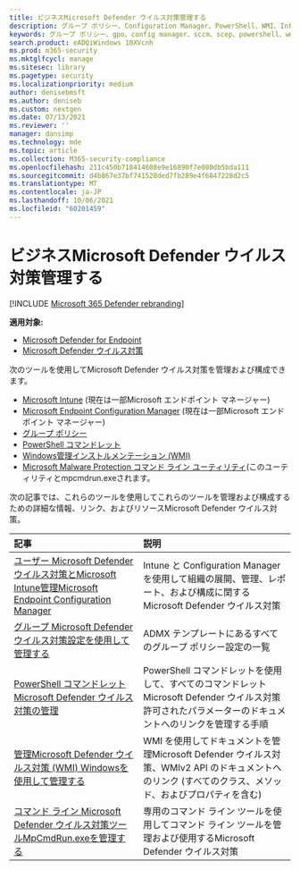 ```yaml
---
title: ビジネスMicrosoft Defender ウイルス対策管理する
description: グループ ポリシー、Configuration Manager、PowerShell、WMI、Intune、およびコマンド ラインを使用して Microsoft Defender AV を管理する方法について説明します。
keywords: グループ ポリシー、gpo、config manager、sccm、scep、powershell、wmi、intune、Defender、ウイルス対策、マルウェア対策、セキュリティ、保護
search.product: eADQiWindows 10XVcnh
ms.prod: m365-security
ms.mktglfcycl: manage
ms.sitesec: library
ms.pagetype: security
ms.localizationpriority: medium
author: denisebmsft
ms.author: deniseb
ms.custom: nextgen
ms.date: 07/13/2021
ms.reviewer: ''
manager: dansimp
ms.technology: mde
ms.topic: article
ms.collection: M365-security-compliance
ms.openlocfilehash: 211c450b718414608e9e16890f7e080db5bda111
ms.sourcegitcommit: d4b867e37bf741528ded7fb289e4f6847228d2c5
ms.translationtype: MT
ms.contentlocale: ja-JP
ms.lasthandoff: 10/06/2021
ms.locfileid: "60201459"
---
```

# <a name="manage-microsoft-defender-antivirus-in-your-business"></a>ビジネスMicrosoft Defender ウイルス対策管理する

[!INCLUDE [Microsoft 365 Defender rebranding](../../includes/microsoft-defender.md)]


**適用対象:**

- [Microsoft Defender for Endpoint](/microsoft-365/security/defender-endpoint/)
- [Microsoft Defender ウイルス対策](/microsoft-365/security/defender-endpoint/microsoft-defender-antivirus-windows)

次のツールを使用してMicrosoft Defender ウイルス対策を管理および構成できます。

- [Microsoft Intune](/mem/intune/protect/endpoint-security-antivirus-policy) (現在は一部Microsoft エンドポイント マネージャー)
- [Microsoft Endpoint Configuration Manager](/mem/configmgr/protect/deploy-use/endpoint-protection-configure) (現在は一部Microsoft エンドポイント マネージャー)
- [グループ ポリシー](./use-group-policy-microsoft-defender-antivirus.md)
- [PowerShell コマンドレット](./use-powershell-cmdlets-microsoft-defender-antivirus.md)
- [Windows管理インストルメンテーション (WMI)](./use-wmi-microsoft-defender-antivirus.md)
- [Microsoft Malware Protection コマンド ライン ユーティリティ](./command-line-arguments-microsoft-defender-antivirus.md)(このユーティリティとmpcmdrun.exeされます。 

次の記事では、これらのツールを使用してこれらのツールを管理および構成するための詳細な情報、リンク、およびリソースMicrosoft Defender ウイルス対策。

|記事|説明|
|:---|:---|
|[ユーザー Microsoft Defender ウイルス対策とMicrosoft Intune管理Microsoft Endpoint Configuration Manager](use-intune-config-manager-microsoft-defender-antivirus.md)|Intune と Configuration Manager を使用して組織の展開、管理、レポート、および構成に関するMicrosoft Defender ウイルス対策|
|[グループ Microsoft Defender ウイルス対策設定を使用して管理する](use-group-policy-microsoft-defender-antivirus.md)|ADMX テンプレートにあるすべてのグループ ポリシー設定の一覧|
|[PowerShell コマンドレットMicrosoft Defender ウイルス対策の管理](use-powershell-cmdlets-microsoft-defender-antivirus.md)|PowerShell コマンドレットを使用して、すべてのコマンドレットMicrosoft Defender ウイルス対策許可されたパラメーターのドキュメントへのリンクを管理する手順|
|[管理Microsoft Defender ウイルス対策 (WMI) Windowsを使用して管理する](use-wmi-microsoft-defender-antivirus.md)|WMI を使用してドキュメントを管理Microsoft Defender ウイルス対策、WMIv2 API のドキュメントへのリンク (すべてのクラス、メソッド、およびプロパティを含む)|
|[コマンド ライン Microsoft Defender ウイルス対策ツールMpCmdRun.exeを管理する](command-line-arguments-microsoft-defender-antivirus.md)|専用のコマンド ライン ツールを使用してコマンド ライン ツールを管理および使用するMicrosoft Defender ウイルス対策|
